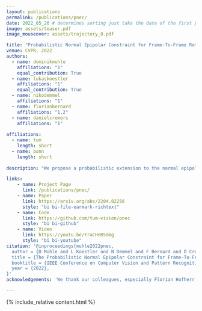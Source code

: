```yaml
---
layout: publications
permalink: /publications/pnec/
date: 2022_05_26 # determines sorting just take the date of the first publication as YYYY_MM_DD
image: assets/teaser.pdf
image_mouseover: assets/trajectory_8.pdf

title: "Probabilistic Normal Epipolar Constraint for Frame-To-Frame Rotation Optimization under Uncertain Feature Positions"
venue: CVPR, 2022
authors:
  - name: dominikmuhle
    affiliations: "1"
    equal_contribution: True
  - name: lukaskoestler
    affiliations: "1"
    equal_contribution: True
  - name: nikodemmel
    affiliations: "1"
  - name: florianbernard
    affiliations: "1,2"
  - name: danielcremers
    affiliations: "1"
  
affiliations:
  - name: tum
    length: short
  - name: bonn
    length: short
  
description: "We propose a probabilistic extension to the normal epipolar constraint (NEC) which we call the PNEC. It allows to account for keypoint position uncertainty in images to produce more accurate frame to frame pose estimates. "

links:
    - name: Project Page
      link: /publications/pnec/
    - name: Paper
      link: https://arxiv.org/abs/2204.02256
      style: "bi bi-file-earmark-richtext"
    - name: Code
      link: https://github.com/tum-vision/pnec
      style: "bi bi-github"
    - name: Video
      link: https://youtu.be/YraCHnR5dmg
      style: "bi bi-youtube"
citation: '@inproceedings{muhle2022pnec, 
  author = {D Muhle and L Koestler and N Demmel and F Bernard and D Cremers},
  title = {The Probabilistic Normal Epipolar Constraint for Frame-To-Frame Rotation Optimization under Uncertain Feature Positions}, 
  booktitle = {IEEE Conference on Computer Vision and Pattern Recognition (CVPR)},
  year = {2022},
}'
acknowledgements: 'We thank our colleagues, especially Florian Hofherr, for proofreading and helpful discussions. This work was supported by the ERC Advanced Grant SIMULACRON and by the Munich Center for Machine Learning.'

---
```


{% include_relative content.html %}